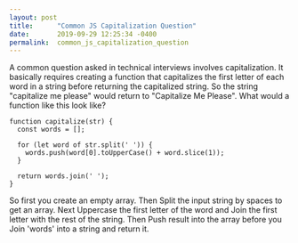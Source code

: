 ```yaml
---
layout: post
title:      "Common JS Capitalization Question"
date:       2019-09-29 12:25:34 -0400
permalink:  common_js_capitalization_question
---
```



A common question asked in technical interviews involves capitalization. It basically requires creating a function that capitalizes the first letter of each word in a string before returning the capitalized string. So the string "capitalize me please" would return to "Capitalize Me Please". What would a function like this look like?

```
function capitalize(str) {
  const words = [];
	
  for (let word of str.split(' ')) {
    words.push(word[0].toUpperCase() + word.slice(1));
  }
	
  return words.join(' ');
}
```

So first you create an empty array. Then Split the input string by spaces to get an array. Next Uppercase the first letter of the word and Join the first letter with the rest of the string. Then Push result into the array before you Join 'words' into a string and return it.
